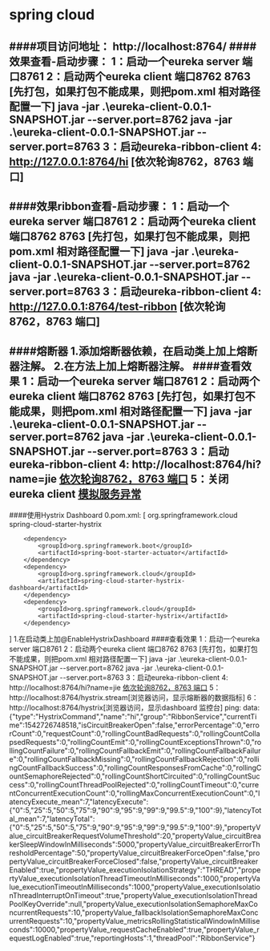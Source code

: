 # spring cloud
####项目访问地址：
http://localhost:8764/
####效果查看-启动步骤：
1：启动一个eureka server 端口8761
2：启动两个eureka client 端口8762 8763  [先打包，如果打包不能成果，则把pom.xml 相对路径配置一下]
   java -jar .\eureka-client-0.0.1-SNAPSHOT.jar --server.port=8762
   java -jar .\eureka-client-0.0.1-SNAPSHOT.jar --server.port=8763
3：启动eureka-ribbon-client
4: http://127.0.0.1:8764/hi [依次轮询8762，8763 端口] 
-----------------------------------------------------------------
####效果ribbon查看-启动步骤：
1：启动一个eureka server 端口8761
2：启动两个eureka client 端口8762 8763  [先打包，如果打包不能成果，则把pom.xml 相对路径配置一下]
   java -jar .\eureka-client-0.0.1-SNAPSHOT.jar --server.port=8762
   java -jar .\eureka-client-0.0.1-SNAPSHOT.jar --server.port=8763
3：启动eureka-ribbon-client
4: http://127.0.0.1:8764/test-ribbon [依次轮询8762，8763 端口] 
-------------------------------------------------------------------
####熔断器
1.添加熔断器依赖，在启动类上加上熔断器注解。
2.在方法上加上熔断器注解。
####查看效果
1：启动一个eureka server 端口8761
2：启动两个eureka client 端口8762 8763  [先打包，如果打包不能成果，则把pom.xml 相对路径配置一下]
   java -jar .\eureka-client-0.0.1-SNAPSHOT.jar --server.port=8762
   java -jar .\eureka-client-0.0.1-SNAPSHOT.jar --server.port=8763
3：启动eureka-ribbon-client
4: http://localhost:8764/hi?name=jie [依次轮询8762，8763 端口](服务正常时显示)
5：关闭eureka client [模拟服务异常](浏览器指定快速失败，这就是熔断器的效果)
-----------------------------------------------------------------------
####使用Hystrix Dashboard
0.pom.xml:
  [		<dependency>
   			<groupId>org.springframework.cloud</groupId>
   			<artifactId>spring-cloud-starter-hystrix</artifactId>
   		</dependency>
   
   		<dependency>
   			<groupId>org.springframework.boot</groupId>
   			<artifactId>spring-boot-starter-actuator</artifactId>
   		</dependency>
   		<dependency>
   			<groupId>org.springframework.cloud</groupId>
   			<artifactId>spring-cloud-starter-hystrix-dashboard</artifactId>
   		</dependency>
   		<dependency>
   			<groupId>org.springframework.cloud</groupId>
   			<artifactId>spring-cloud-starter-hystrix</artifactId>
   		</dependency>
   ]
1.在启动类上加@EnableHystrixDashboard
####查看效果 
1：启动一个eureka server 端口8761
2：启动两个eureka client 端口8762 8763  [先打包，如果打包不能成果，则把pom.xml 相对路径配置一下]
   java -jar .\eureka-client-0.0.1-SNAPSHOT.jar --server.port=8762
   java -jar .\eureka-client-0.0.1-SNAPSHOT.jar --server.port=8763
3：启动eureka-ribbon-client
4: http://localhost:8764/hi?name=jie [依次轮询8762，8763 端口](服务正常时显示)
5：http://localhost:8764/hystrix.stream[浏览器访问，显示熔断器的数据指标]
6：http://localhost:8764/hystrix[浏览器访问，显示dashboard 监控台]
ping: 
data: {"type":"HystrixCommand","name":"hi","group":"RibbonService","currentTime":1542726748518,"isCircuitBreakerOpen":false,"errorPercentage":0,"errorCount":0,"requestCount":0,"rollingCountBadRequests":0,"rollingCountCollapsedRequests":0,"rollingCountEmit":0,"rollingCountExceptionsThrown":0,"rollingCountFailure":0,"rollingCountFallbackEmit":0,"rollingCountFallbackFailure":0,"rollingCountFallbackMissing":0,"rollingCountFallbackRejection":0,"rollingCountFallbackSuccess":0,"rollingCountResponsesFromCache":0,"rollingCountSemaphoreRejected":0,"rollingCountShortCircuited":0,"rollingCountSuccess":0,"rollingCountThreadPoolRejected":0,"rollingCountTimeout":0,"currentConcurrentExecutionCount":0,"rollingMaxConcurrentExecutionCount":0,"latencyExecute_mean":7,"latencyExecute":{"0":5,"25":5,"50":5,"75":9,"90":9,"95":9,"99":9,"99.5":9,"100":9},"latencyTotal_mean":7,"latencyTotal":{"0":5,"25":5,"50":5,"75":9,"90":9,"95":9,"99":9,"99.5":9,"100":9},"propertyValue_circuitBreakerRequestVolumeThreshold":20,"propertyValue_circuitBreakerSleepWindowInMilliseconds":5000,"propertyValue_circuitBreakerErrorThresholdPercentage":50,"propertyValue_circuitBreakerForceOpen":false,"propertyValue_circuitBreakerForceClosed":false,"propertyValue_circuitBreakerEnabled":true,"propertyValue_executionIsolationStrategy":"THREAD","propertyValue_executionIsolationThreadTimeoutInMilliseconds":1000,"propertyValue_executionTimeoutInMilliseconds":1000,"propertyValue_executionIsolationThreadInterruptOnTimeout":true,"propertyValue_executionIsolationThreadPoolKeyOverride":null,"propertyValue_executionIsolationSemaphoreMaxConcurrentRequests":10,"propertyValue_fallbackIsolationSemaphoreMaxConcurrentRequests":10,"propertyValue_metricsRollingStatisticalWindowInMilliseconds":10000,"propertyValue_requestCacheEnabled":true,"propertyValue_requestLogEnabled":true,"reportingHosts":1,"threadPool":"RibbonService"}


